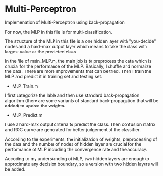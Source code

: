 # Multi-Perceptron
Implemenation of Multi-Perceptron using back-propagation

For now, the MLP in this file is for multi-classification.

The structure of the MLP in this file is a one hidden layer with "you-decide" nodes and a hard-max output layer which means to take the class with largest value as the predicted class.

In the file of main_MLP.m, the main job is to preprocess the data which is crucial for the performance of the MLP. Basically, I shuffle and normalize the data. There are more improvements that can be tried. Then I train the MLP and predict it in training set and testing set.

* MLP_Train.m 
 
 I first categorize the lable and then use standard back-propagation algorithm (there are some variants of standard back-propagation that will be added) to update the weights.

* MLP_Predict.m

 I use a hard-max output criteria to predict the class. Then confusion matrix and ROC curve are generated for better judgement of the classifier.

According to the experiments, the initialization of weights, preprocessing of the data and the number of nodes of hidden layer are crucial for the performance of MLP including the convergence rate and the accuracy.

Accoding to my understanding of MLP, two hidden layers are enough to approximate any decision boundary, so a version with two hidden layers will be added.
